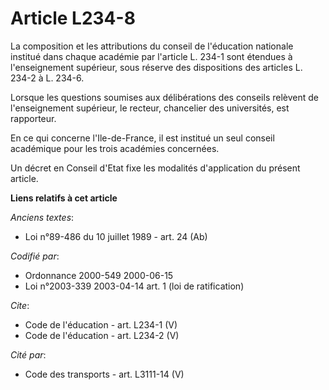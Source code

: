 # Article L234-8

La composition et les attributions du conseil de l'éducation nationale institué dans chaque académie par l'article L. 234-1
sont étendues à l'enseignement supérieur, sous réserve des dispositions des articles L. 234-2 à L. 234-6. 

Lorsque les questions soumises aux délibérations des conseils relèvent de l'enseignement supérieur, le recteur, chancelier
des universités, est rapporteur. 

En ce qui concerne l'Ile-de-France, il est institué un seul conseil académique pour les trois académies concernées. 

Un décret en Conseil d'Etat fixe les modalités d'application du présent article.

**Liens relatifs à cet article**

_Anciens textes_:

  - Loi n°89-486 du 10 juillet 1989 - art. 24 (Ab)

_Codifié par_:

  - Ordonnance 2000-549 2000-06-15
  - Loi n°2003-339 2003-04-14 art. 1 (loi de ratification)

_Cite_:

  - Code de l'éducation - art. L234-1 (V)
  - Code de l'éducation - art. L234-2 (V)

_Cité par_:

  - Code des transports - art. L3111-14 (V)
